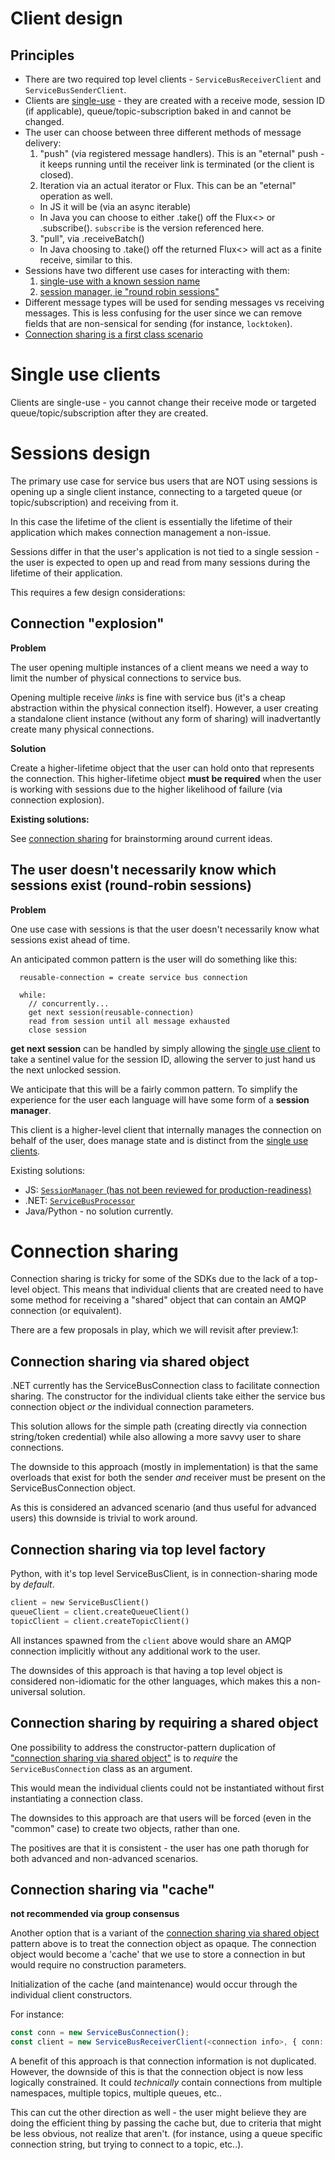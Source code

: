 # Client design

## Principles

- There are two required top level clients - `ServiceBusReceiverClient` and `ServiceBusSenderClient`.
- Clients are [single-use](#single-use-clients) - they are created with a receive mode, session ID 
  (if applicable), queue/topic-subscription baked in and cannot be changed.
- The user can choose between three different methods of message delivery:
  1. "push" (via registered message handlers). This is an "eternal" push - it keeps running until the
    receiver link is terminated (or the client is closed).
  2. Iteration via an actual iterator or Flux. This can be an "eternal" operation as well. 
    * In JS it will be (via an async iterable)
    * In Java you can choose to either .take() off the Flux<> or .subscribe(). `subscribe` is the
      version referenced here.
  3. "pull",  via .receiveBatch()
    * In Java choosing to .take() off the returned Flux<> will act as a finite receive, similar to this.
- Sessions have two different use cases for interacting with them:
  1. [single-use with a known session name](#single-use-clients)
  2. [session manager, ie "round robin sessions"](#sessions-design)
- Different message types will be used for sending messages vs receiving messages. This is less confusing for
  the user since we can remove fields that are non-sensical for sending (for instance, `locktoken`).
- [Connection sharing is a first class scenario](connection-sharing)

# Single use clients

Clients are single-use - you cannot change their receive mode or targeted queue/topic/subscription after
they are created.

# Sessions design

The primary use case for service bus users that are NOT using sessions is opening
up a single client instance, connecting to a targeted queue (or topic/subscription)
and receiving from it.

In this case the lifetime of the client is essentially the lifetime of their application which makes
connection management a non-issue.

Sessions differ in that the user's application is not tied to a single session - the user
is expected to open up and read from many sessions during the lifetime of their application.

This requires a few design considerations:

## Connection "explosion"

**Problem**

The user opening multiple instances of a client means we need a way to limit the number of
physical connections to service bus.

Opening multiple receive _links_ is fine with service bus (it's a cheap abstraction within
the physical connection itself). However, a user creating a standalone client instance (without
any form of sharing) will inadvertantly create many physical connections.

**Solution**

Create a higher-lifetime object that the user can hold onto that represents the connection.
This higher-lifetime object **must be required** when the user is working with sessions
due to the higher likelihood of failure (via connection explosion).

**Existing solutions:**

See [connection sharing](#connection-sharing) for brainstorming around current ideas.

## The user doesn't necessarily know which sessions exist (round-robin sessions)

**Problem**

One use case with sessions is that the user doesn't necessarily know what sessions
exist ahead of time.

An anticipated common pattern is the user will do something like this:

```
  reusable-connection = create service bus connection

  while:
    // concurrently...
    get next session(reusable-connection)
    read from session until all message exhausted
    close session
```

**get next session** can be handled by simply allowing the [single use client](#single-use-clients)
to take a sentinel value for the session ID, allowing the server to just hand us the next unlocked session.

We anticipate that this will be a fairly common pattern. To simplify the experience for the user each
language will have some form of a **session manager**.

This client is a higher-level client that internally manages the connection on behalf of the user, does
manage state and is distinct from the [single use clients](single-use-clients).

Existing solutions:

- JS: [`SessionManager` (has not been reviewed for production-readiness)](https://github.com/Azure/azure-sdk-for-js/blob/master/sdk/servicebus/service-bus/src/session/sessionManager.ts)
- .NET: [`ServiceBusProcessor`](https://github.com/Azure/azure-sdk-for-net/blob/master/sdk/servicebus/Azure.Messaging.ServiceBus/src/Processor/ServiceBusProcessorClient.cs)
- Java/Python - no solution currently.

# Connection sharing

Connection sharing is tricky for some of the SDKs due to the lack of a top-level object. This means
that individual clients that are created need to have some method for receiving a "shared" object 
that can contain an AMQP connection (or equivalent).

There are a few proposals in play, which we will revisit after preview.1:

## Connection sharing via shared object

.NET currently has the ServiceBusConnection class to facilitate connection sharing. 
The constructor for the individual clients take either the service bus connection object 
_or_ the individual connection parameters.

This solution allows for the simple path (creating directly via connection string/token credential) while
also allowing a more savvy user to share connections. 

The downside to this approach (mostly in implementation) is that the same overloads that exist for
both the sender _and_ receiver must be present on the ServiceBusConnection object. 

As this is considered an advanced scenario (and thus useful for advanced users) this downside 
is trivial to work around.

## Connection sharing via top level factory

Python, with it's top level ServiceBusClient, is in connection-sharing mode by _default_. 

```python
client = new ServiceBusClient()
queueClient = client.createQueueClient()
topicClient = client.createTopicClient()
```

All instances spawned from the `client` above would share an AMQP connection implicitly
without any additional work to the user.

The downsides of this approach is that having a top level object is considered non-idiomatic 
for the other languages, which makes this a non-universal solution.

## Connection sharing by requiring a shared object

One possibility to address the constructor-pattern duplication of  ["connection sharing via shared object"](#connection-sharing-via-shared-object)
is to _require_ the `ServiceBusConnection` class as an argument. 

This would mean the individual clients could not be instantiated without first instantiating a connection class.

The downsides to this approach are that users will be forced (even in the "common" case) to create two objects,
rather than one. 

The positives are that it is consistent - the user has one path thorugh for both advanced and non-advanced 
scenarios.

## Connection sharing via "cache"

**not recommended via group consensus**

Another option that is a variant of the [connection sharing via shared object](#connection-sharing-via-shared-object)
pattern above is to treat the connection object as opaque. The connection object would become
a 'cache' that we use to store a connection in but would require no construction parameters.

Initialization of the cache (and maintenance) would occur through the individual client constructors.

For instance:

```typescript
const conn = new ServiceBusConnection();
const client = new ServiceBusReceiverClient(<connection info>, { conn: conn });
```

A benefit of this approach is that connection information is not duplicated. However, the downside of this
is that the connection object is now less logically constrained. It could _technically_ contain connections
from multiple namespaces, multiple topics, multiple queues, etc..

This can cut the other direction as well - the user might believe they are doing the efficient thing by passing
the cache but, due to criteria that might be less obvious, not realize that aren't. (for instance, using a queue
specific connection string, but trying to connect to a topic, etc..).
